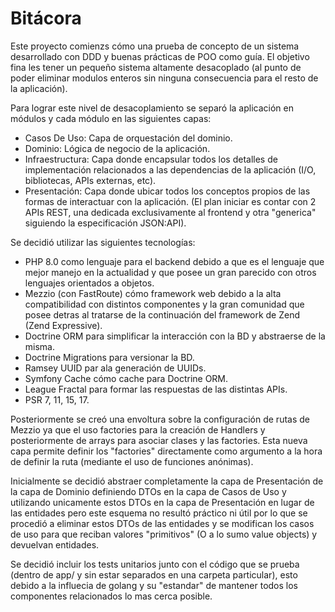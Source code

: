 # Bitácora
<!-- Bitácora del capitán, fecha estelar 1513.1 -->

Este proyecto comienzs cómo una prueba de concepto de un sistema desarrollado con DDD y buenas prácticas de POO como guía. El objetivo fina les tener un pequeño sistema altamente desacoplado (al punto de poder eliminar modulos enteros sin ninguna consecuencia para el resto de la aplicación).

Para lograr este nivel de desacoplamiento se separó la aplicación en módulos y cada módulo en las siguientes capas:
- Casos De Uso: Capa de orquestación del dominio.
- Dominio: Lógica de negocio de la aplicación.
- Infraestructura: Capa donde encapsular todos los detalles de implementación relacionados a las dependencias de la aplicación (I/O, bibliotecas, APIs externas, etc).
- Presentación: Capa donde ubicar todos los conceptos propios de las formas de interactuar con la aplicación. (El plan iniciar es contar con 2 APIs REST, una dedicada exclusivamente al frontend y otra "generica" siguiendo la especificación JSON:API).

Se decidió utilizar las siguientes tecnologías:
- PHP 8.0 como lenguaje para el backend debido a que es el lenguaje que mejor manejo en la actualidad y que posee un gran parecido con otros lenguajes orientados a objetos.
- Mezzio (con FastRoute) cómo framework web debido a la alta compatibilidad con distintos componentes y la gran comunidad que posee detras al tratarse de la continuación del framework de Zend (Zend Expressive).
- Doctrine ORM para simplificar la interacción con la BD y abstraerse de la misma.
- Doctrine Migrations para versionar la BD.
- Ramsey UUID par ala generación de UUIDs.
- Symfony Cache cómo cache para Doctrine ORM.
- League Fractal para formar las respuestas de las distintas APIs.
- PSR 7, 11, 15, 17.

Posteriormente se creó una envoltura sobre la configuración de rutas de Mezzio ya que el uso factories para la creación de Handlers y posteriormente de arrays para asociar clases y las factories. Esta nueva capa permite definir los "factories" directamente como argumento a la hora de definir la ruta (mediante el uso de funciones anónimas).

Inicialmente se decidió abstraer completamente la capa de Presentación de la capa de Dominio definiendo DTOs en la capa de Casos de Uso y utilizando unicamente estos DTOs en la capa de Presentación en lugar de las entidades pero este esquema no resultó práctico ni útil por lo que se procedió a eliminar estos DTOs de las entidades y se modifican los casos de uso para que reciban valores "primitivos" (O a lo sumo value objects) y devuelvan entidades.

Se decidió incluir los tests unitarios junto con el código que se prueba (dentro de app/ y sin estar separados en una carpeta particular), esto debido a la influecia de golang y su "estandar" de mantener todos los componentes relacionados lo mas cerca posible.
